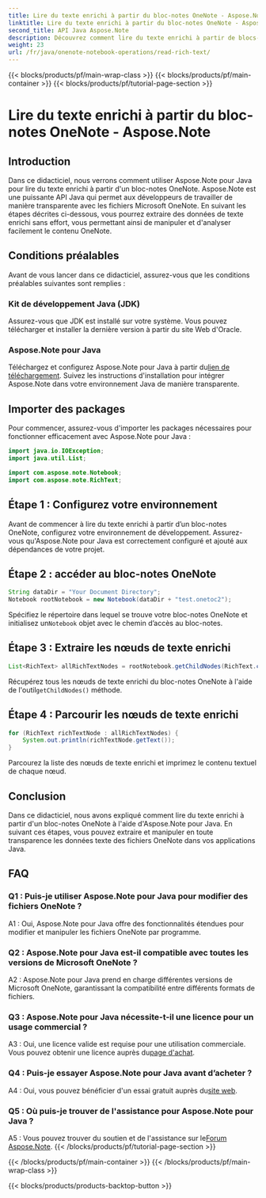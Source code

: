 ```yaml
---
title: Lire du texte enrichi à partir du bloc-notes OneNote - Aspose.Note
linktitle: Lire du texte enrichi à partir du bloc-notes OneNote - Aspose.Note
second_title: API Java Aspose.Note
description: Découvrez comment lire du texte enrichi à partir de blocs-notes OneNote à l’aide d’Aspose.Note pour Java. Améliorez vos applications Java avec une intégration transparente de OneNote.
weight: 23
url: /fr/java/onenote-notebook-operations/read-rich-text/
---
```


{{< blocks/products/pf/main-wrap-class >}}
{{< blocks/products/pf/main-container >}}
{{< blocks/products/pf/tutorial-page-section >}}

# Lire du texte enrichi à partir du bloc-notes OneNote - Aspose.Note

## Introduction

Dans ce didacticiel, nous verrons comment utiliser Aspose.Note pour Java pour lire du texte enrichi à partir d'un bloc-notes OneNote. Aspose.Note est une puissante API Java qui permet aux développeurs de travailler de manière transparente avec les fichiers Microsoft OneNote. En suivant les étapes décrites ci-dessous, vous pourrez extraire des données de texte enrichi sans effort, vous permettant ainsi de manipuler et d'analyser facilement le contenu OneNote.

## Conditions préalables

Avant de vous lancer dans ce didacticiel, assurez-vous que les conditions préalables suivantes sont remplies :

### Kit de développement Java (JDK)

Assurez-vous que JDK est installé sur votre système. Vous pouvez télécharger et installer la dernière version à partir du site Web d'Oracle.

### Aspose.Note pour Java

 Téléchargez et configurez Aspose.Note pour Java à partir du[lien de téléchargement](https://releases.aspose.com/note/java/). Suivez les instructions d'installation pour intégrer Aspose.Note dans votre environnement Java de manière transparente.

## Importer des packages

Pour commencer, assurez-vous d'importer les packages nécessaires pour fonctionner efficacement avec Aspose.Note pour Java :

```java
import java.io.IOException;
import java.util.List;

import com.aspose.note.Notebook;
import com.aspose.note.RichText;
```

## Étape 1 : Configurez votre environnement

Avant de commencer à lire du texte enrichi à partir d’un bloc-notes OneNote, configurez votre environnement de développement. Assurez-vous qu'Aspose.Note pour Java est correctement configuré et ajouté aux dépendances de votre projet.

## Étape 2 : accéder au bloc-notes OneNote

```java
String dataDir = "Your Document Directory";
Notebook rootNotebook = new Notebook(dataDir + "test.onetoc2");
```

 Spécifiez le répertoire dans lequel se trouve votre bloc-notes OneNote et initialisez un`Notebook` objet avec le chemin d’accès au bloc-notes.

## Étape 3 : Extraire les nœuds de texte enrichi

```java
List<RichText> allRichTextNodes = rootNotebook.getChildNodes(RichText.class);
```

 Récupérez tous les nœuds de texte enrichi du bloc-notes OneNote à l'aide de l'outil`getChildNodes()` méthode.

## Étape 4 : Parcourir les nœuds de texte enrichi

```java
for (RichText richTextNode : allRichTextNodes) {
    System.out.println(richTextNode.getText());
}
```

Parcourez la liste des nœuds de texte enrichi et imprimez le contenu textuel de chaque nœud.

## Conclusion

Dans ce didacticiel, nous avons expliqué comment lire du texte enrichi à partir d'un bloc-notes OneNote à l'aide d'Aspose.Note pour Java. En suivant ces étapes, vous pouvez extraire et manipuler en toute transparence les données texte des fichiers OneNote dans vos applications Java.

## FAQ

### Q1 : Puis-je utiliser Aspose.Note pour Java pour modifier des fichiers OneNote ?

A1 : Oui, Aspose.Note pour Java offre des fonctionnalités étendues pour modifier et manipuler les fichiers OneNote par programme.

### Q2 : Aspose.Note pour Java est-il compatible avec toutes les versions de Microsoft OneNote ?

A2 : Aspose.Note pour Java prend en charge différentes versions de Microsoft OneNote, garantissant la compatibilité entre différents formats de fichiers.

### Q3 : Aspose.Note pour Java nécessite-t-il une licence pour un usage commercial ?

 A3 : Oui, une licence valide est requise pour une utilisation commerciale. Vous pouvez obtenir une licence auprès du[page d'achat](https://purchase.aspose.com/buy).

### Q4 : Puis-je essayer Aspose.Note pour Java avant d’acheter ?

 A4 : Oui, vous pouvez bénéficier d'un essai gratuit auprès du[site web](https://releases.aspose.com/).

### Q5 : Où puis-je trouver de l'assistance pour Aspose.Note pour Java ?

 A5 : Vous pouvez trouver du soutien et de l'assistance sur le[Forum Aspose.Note](https://forum.aspose.com/c/note/28).
{{< /blocks/products/pf/tutorial-page-section >}}

{{< /blocks/products/pf/main-container >}}
{{< /blocks/products/pf/main-wrap-class >}}

{{< blocks/products/products-backtop-button >}}
